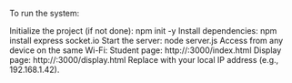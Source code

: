 To run the system:

Initialize the project (if not done): npm init -y
Install dependencies: npm install express socket.io
Start the server: node server.js
Access from any device on the same Wi-Fi:
Student page: http://<server-ip>:3000/index.html
Display page: http://<server-ip>:3000/display.html
Replace <server-ip> with your local IP address (e.g., 192.168.1.42).
